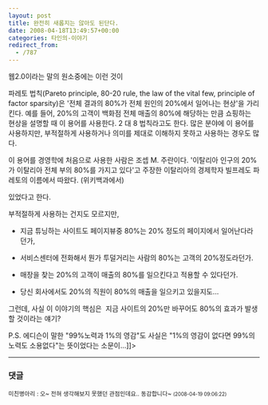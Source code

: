 ```yaml
---
layout: post
title: 완전히 새롭지는 않아도 된단다.
date: 2008-04-18T13:49:57+00:00
categories: 타인의-이야기
redirect_from:
  - /787
---
```


웹2.0이라는 말의 원소중에는 이런 것이

파레토 법칙(Pareto principle, 80-20 rule, the law of the vital few, principle of factor sparsity)은 '전체 결과의 80%가 전체 원인의 20%에서 일어나는 현상'을 가리킨다. 예를 들어, 20%의 고객이 백화점 전체 매출의 80%에 해당하는 만큼 쇼핑하는 현상을 설명할 때 이 용어를 사용한다. 2 대 8 법칙라고도 한다. 많은 분야에 이 용어를 사용하지만, 부적절하게 사용하거나 의미를 제대로 이해하지 못하고 사용하는 경우도 많다.

이 용어를 경영학에 처음으로 사용한 사람은 조셉 M. 주란이다. '이탈리아 인구의 20%가 이탈리아 전체 부의 80%를 가지고 있다'고 주장한 이탈리아의 경제학자 빌프레도 파레토의 이름에서 따왔다. (위키백과에서)

있었다고 한다.

부적절하게 사용하는 건지도 모르지만,

- 지금 튜닝하는 사이트도 페이지뷰중 80%는 20% 정도의 페이지에서 일어난다라던가,

- 서비스센터에 전화해서 뭔가 투덜거리는 사람의 80%는 고객의 20%정도라던가.

- 매장을 찾는 20%의 고객이 매출의 80%를 일으킨다고 적용할 수 있다던가.

- 당신 회사에서도 20%의 직원이 80%의 매출을 일으키고 있을지도...

그런데, 사실 이 이야기의 핵심은  지금 사이트의 20%만 바꾸어도 80%의 효과가 발생할 것이라는 얘기?

P.S. 에디슨이 말한 "99%노력과 1%의 영감"도 사실은 "1%의 영감이 없다면 99%의 노력도 소용없다"는 뜻이었다는 소문이...]]>

* * *

### 댓글



<!--- cmt:1154 --->
<!--- mail: --->
<!--- parent:0 --->

<small class=comment>미친병아리 : 오~ 전혀 생각해보지 못했던 관점인데요.. 동감합니다~ <small>(2008-04-19 09:06:22)</small></small>

